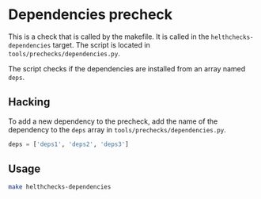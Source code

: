 # Dependencies precheck

This is a check that is called by the makefile. It is called in the `helthchecks-dependencies` target. The script is located in `tools/prechecks/dependencies.py`.

The script checks if the dependencies are installed from an array named `deps`.

## Hacking

To add a new dependency to the precheck, add the name of the dependency to the `deps` array in `tools/prechecks/dependencies.py`.

```python
deps = ['deps1', 'deps2', 'deps3']
```

## Usage

```bash
make helthchecks-dependencies
```